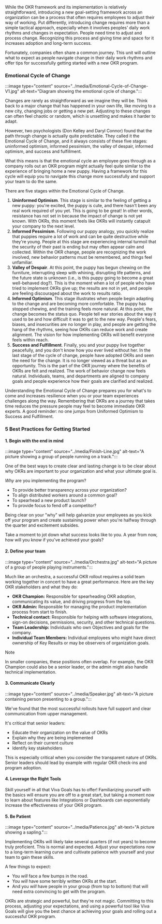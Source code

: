 While the OKR framework and its implementation is relatively straightforward, introducing a new goal-setting framework across an organization can be a process that often requires employees to adjust their way of working. Put differently, introducing change requires more than a simple tactical approach, especially when it involves peoples' daily work rhythms and changes in expectation. People need time to adjust and process change. Recognizing this process and giving time and space for it increases adoption and long-term success.

Fortunately, companies often share a common journey. This unit will outline what to expect as people navigate change in their daily work rhythms and offer tips for successfully getting started with a new OKR program.

### Emotional Cycle of Change

:::image type="content" source="../media/Emotional-Cycle-of-Change-V1.jpg" alt-text="Diagram showing the emotional cycle of change.":::

Changes are rarely as straightforward as we imagine they will be. Think back to a major change that has happened in your own life, like moving to a new city, changing jobs or getting a new pet. Adjusting to these changes can often feel chaotic or random, which is unsettling and makes it harder to adapt.

However, two psychologists (Don Kelley and Daryl Connor) found that the path through change is actually quite predictable. They called it the Emotional Cycle of Change, and it always consists of these five stages: uninformed optimism, informed pessimism, the valley of despair, informed optimism, and success and fulfillment.

What this means is that the emotional cycle an employee goes through as a company rolls out an OKR program might actually feel quite similar to the experience of bringing home a new puppy. Having a framework for this cycle will equip you to navigate this change more successfully and support your team to do the same.

There are five stages within the Emotional Cycle of Change.

1. **Uninformed Optimism**. This stage is similar to the feeling of getting a new puppy: you're excited, the puppy is cute, and there hasn't been any real work required of you yet. This is going to be great! In other words, resistance has not set in because the impact of change is not yet known. With OKRs, this moment feels like OKRs will instantly catapult your company to the next level.
1. **Informed Pessimism**. Following our puppy analogy, you quickly realize that puppies require a lot of work and can be quite destructive while they're young. People at this stage are experiencing internal turmoil that the security of their past is ending but may often appear calm and collected. Within the OKR change, people are recognizing the work involved, new behavior patterns must be remembered, and things feel unfamiliar.
1. **Valley of Despair**. At this point, the puppy has begun chewing on the furniture, interrupting sleep with whining, disrupting life patterns, and the future state is unknown (i.e., is this puppy going to become a great well-behaved dog?). This is the moment when a lot of people who have tried to implement OKRs give up; the results are not in yet, and people are feeling discouraged about the work to results ratio.
1. **Informed Optimism**. This stage illustrates when people begin adapting to the change and are becoming more comfortable. The puppy has stopped chewing, and the training feels more natural. At this point, the change becomes the status quo. People tell war stories about the way it used to be and how difficult it was to get to the new way. People's fears, biases, and insecurities are no longer in play, and people are getting the hang of the rhythms, seeing how OKRs can reduce work and create alignment. The vision for how implementing OKRs will benefit everyone feels within reach.
1. **Success and Fulfillment**. Finally, you and your puppy live together peacefully, and you don't know how you ever lived without her. In the last stage of the cycle of change, people have adopted OKRs and seen the need for the change. It is no longer viewed as a threat but as an opportunity. This is the part of the OKR journey where the benefits of OKRs are felt and realized. The work of behavior change now feels natural. Individuals, teams, and departments are aligned to company goals and people experience how their goals are clarified and realized.

Understanding the Emotional Cycle of Change prepares you for what's to come and increases resilience when you or your team experiences challenges along the way. Remembering that OKRs are a journey that takes time reduces the pressure people may feel to become immediate OKR experts. A good reminder: no one jumps from Uniformed Optimism to Success and Fulfillment.

### 5 Best Practices for Getting Started

#### 1. Begin with the end in mind

:::image type="content" source="../media/Finish-Line.jpg" alt-text="A picture showing a group of people running on a track.":::

One of the best ways to create clear and lasting change is to be clear about why OKRs are important to your organization and what your ultimate goal is.

*Why* are you implementing the program?  

- To provide better transparency across your organization?
- To align distributed workers around a common goal?
- To spearhead a new product launch?
- To provide focus to fend off a competitor?  

Being clear on your "why" will help galvanize your employees as you kick off your program and create sustaining power when you're halfway through the quarter and excitement subsides.  

Take a moment to jot down what success looks like to you. A year from now, how will you know if you've achieved your goals?

#### 2. Define your team

:::image type="content" source="../media/Orchestra.jpg" alt-text="A picture of a group of people playing instruments.":::

Much like an orchestra, a successful OKR rollout requires a solid team working together in concert to have a great performance. Here are the key OKR stakeholders and what they do:

- **OKR Champion:** Responsible for spearheading OKR adoption, communicating its value, and driving progress from the top.
- **OKR Admin:** Responsible for managing the product implementation process from start to finish.
- **Technical contact:** Responsible for helping with software integrations, sign-on decisions, permissions, security, and other technical questions.
- **Team Leadership:** Individuals who own Objectives and goals for the company.
- **Individual Team Members:** Individual employees who might have direct ownership of Key Results or may be observers of organization goals.

> [!NOTE]
> In smaller companies, these positions often overlap. For example, the OKR Champion could also be a senior leader, or the admin might also handle technical implementation.

#### 3. Communicate Clearly

:::image type="content" source="../media/Speaker.jpg" alt-text="A picture containing person presenting to a group.":::

We've found that the most successful rollouts have full support and clear communication from upper management.  

It's critical that senior leaders:

- Educate their organization on the value of OKRs
- Explain why they are being implemented
- Reflect on their current culture
- Identify key stakeholders

This is especially critical when you consider the transparent nature of OKRs. Senior leaders should lead by example with regular OKR check-ins and program adoption.

#### 4. Leverage the Right Tools

Skill yourself in all that Viva Goals has to offer! Familiarizing yourself with the basics will ensure you are off to a great start, but taking a moment now to learn about features like Integrations or Dashboards can exponentially increase the effectiveness of your OKR program.  

#### 5. Be Patient

:::image type="content" source="../media/Patience.jpg" alt-text="A picture showing a sapling.":::

Implementing OKRs will likely take several quarters (if not years) to become truly proficient. This is normal and expected. Adjust your expectations now to a long-term learning curve and cultivate patience with yourself and your team to gain these skills.

A few things to expect:

- You *will* face a few bumps in the road.
- You *will* have some terribly written OKRs at the start.  
- And you *will* have people in your group (from top to bottom) that will need extra convincing to get with the program.

OKRs are strategic and powerful, but they're not magic. Committing to this process, adjusting your expectations, and using a powerful tool like Viva Goals will give you the best chance at achieving your goals and rolling out a successful OKR program.

